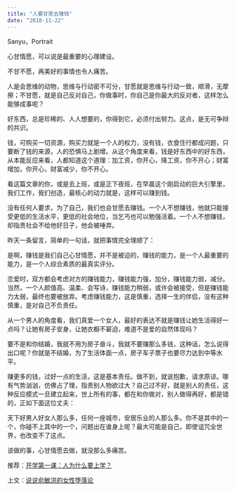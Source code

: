 ```yaml
---
title: "人要甘愿去赚钱"
date: "2018-11-22"
---
```


Sanyu，Portrait

心甘情愿，可以说是最重要的心理建设。

不甘不愿，再美好的事情也令人痛苦。

人是会思维的动物，思维与行动密不可分，甘愿就是思维与行动一致，顺滑，无摩擦；不甘愿，就是自己反对自己，你做事时，你自己是你最大的反对者，这样怎么能够成事呢？

好东西，总是珍稀的、人人想要的，你得到它，必须付出努力。这点，是无可争辩的共识。

钱，可购买一切资源，购买力就是一个人的权力，没有钱，衣食住行都成问题，只要断了钱的来源，人的恐惧马上剧增。从这个角度来看，钱是好东西中的好东西，从本能反应来看，人都知道这个道理：加工资，你开心，降工资，你不开心；财富增加，你开心，财富减少，你不开心。

看这篇文章的你，或是去上班，或是正下夜班，在早晨这个刚启动的巨大引擎里，我们工作，我们创造，最核心的动力就是，这样可以赚到钱。

没有任何人要求，为了自己，我们也会甘愿去赚钱。一个人不想赚钱，他就只能接受更低的生活水平，更低的社会地位，当乞丐也可以勉强活着。一个人不想赚钱，却指责社会不给他好日子，他会被唾弃。

昨天一条留言，简单的一句话，就把事情完全理顺了：

是啊，赚钱是我们自己心甘情愿，并不是被迫的，赚钱的能力，是一个人最重要的能力，是一个人综合素质的最真实评分。

恋爱时，双方都会考虑对方的赚钱能力，赚钱能力强，加分，赚钱能力弱，减分。当然，一个人颜值高、温柔、会写诗，赚钱能力稍弱，或许会被接受，但是赚钱能力太弱，最终也要被放弃。考虑赚钱能力，这是慎重，选择一生的伴侣，没有这种慎重，是对自己不负责任。

从一个男人的角度看，我们真爱一个女人，最好的表达不就是赚钱让她生活得好一点吗？让她有房子安身，让她衣橱不窘迫，难道不是爱的自然体现吗？

要不是和你结婚，我就不用为房子奋斗，我就不要赚那么多钱，这种话，怎么说得出口呢？你就是不结婚，为了生活体面一点，房子车子票子也要尽力达到中等水平。

赚更多的钱，过好一点的生活，这是基本责任。做不到，就说抱歉，请求原谅。哪有气势汹汹，仿佛占了理，指责别人物欲过大？自己过不好，就是别人的责任，这种反应模式一旦建立起来，世上所有的事，都在和你做对，别人做得再好，都是错的，正如下面这位丈夫：

天下好男人好女人那么多，任何一座城市，安居乐业的人那么多。你不是其中的一个，你碰不上其中的一个，问题出在谁身上呢？最大可能是自己，即使诅咒全世界，也改变不了这点。

该做的事，心甘情愿去做，就没那么多痛苦。

推荐：[开学第一课：人为什么要上学？](http://mp.weixin.qq.com/s?__biz=MjM5NDU0Mjk2MQ==&mid=2651630488&idx=1&sn=04bd4655a6725b539a4f5b653bcc6b67&chksm=bd7e2f868a09a6904416e0e0816e5816727cc3f9f9a699c3a821ce07e10737f755221b8d2d4f&scene=21#wechat_redirect)

上文：[说说俞敏洪的女性堕落论](http://mp.weixin.qq.com/s?__biz=MjM5NDU0Mjk2MQ==&mid=2651631593&idx=1&sn=0db47cca192142e8bab91b4785d0597a&chksm=bd7e2bf78a09a2e13c0bd3a6c7055810883ce82b85bc934cdab4e9b3421d4153e5c58f62867b&scene=21#wechat_redirect)
